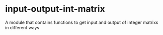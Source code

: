 # input-output-int-matrix
A module that contains functions to get input and output of integer matrixs in different ways
